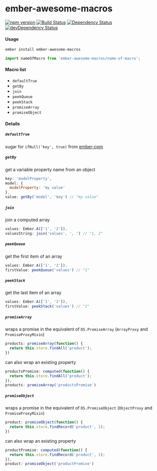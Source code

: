 # ember-awesome-macros
[![npm version](https://badge.fury.io/js/ember-awesome-macros.svg)](https://badge.fury.io/js/ember-awesome-macros)
[![Build Status](https://travis-ci.org/kellyselden/ember-awesome-macros.svg?branch=master)](https://travis-ci.org/kellyselden/ember-awesome-macros)
[![Dependency Status](https://david-dm.org/kellyselden/ember-awesome-macros.svg)](https://david-dm.org/kellyselden/ember-awesome-macros)
[![devDependency Status](https://david-dm.org/kellyselden/ember-awesome-macros/dev-status.svg)](https://david-dm.org/kellyselden/ember-awesome-macros#info=devDependencies)

#### Usage

```sh
ember install ember-awesome-macros
```

```js
import nameOfMacro from 'ember-awesome-macros/name-of-macro';
```

#### Macro list
* `defaultTrue`
* `getBy`
* `join`
* `peekQueue`
* `peekStack`
* `promiseArray`
* `promiseObject`

#### Details

##### `defaultTrue`
sugar for `ifNull('key', true)` from [ember-cpm](https://github.com/cibernox/ember-cpm)

##### `getBy`
get a variable property name from an object

```js
key: 'modelProperty',
model: {
  modelProperty: 'my value'
},
value: getBy('model', 'key') // "my value"
```

##### `join`
join a computed array

```js
values: Ember.A(['1', '2']),
valuesString: join('values', ', ') // "1, 2"
```

##### `peekQueue`
get the first item of an array

```js
values: Ember.A(['1', '2']),
firstValue: peekQueue('values') // "1"
```

##### `peekStack`
get the last item of an array

```js
values: Ember.A(['1', '2']),
firstValue: peekStack('values') // "2"
```

##### `promiseArray`
wraps a promise in the equivalent of `DS.PromiseArray` (`ArrayProxy` and `PromiseProxyMixin`)

```js
products: promiseArray(function() {
  return this.store.findAll('product');
})
```

can also wrap an existing property

```js
productsPromise: computed(function() {
  return this.store.findAll('product');
}),
products: promiseArray('productsPromise')
```

##### `promiseObject`
wraps a promise in the equivalent of `DS.PromiseObject` (`ObjectProxy` and `PromiseProxyMixin`)

```js
product: promiseObject(function() {
  return this.store.findRecord('product', 1);
})
```

can also wrap an existing property

```js
productPromise: computed(function() {
  return this.store.findRecord('product', 1);
}),
product: promiseObject('productPromise')
```
